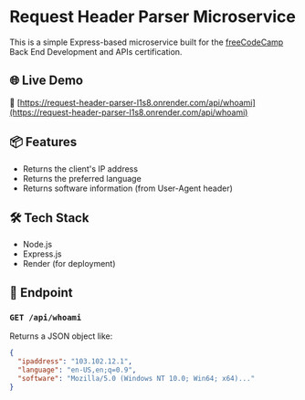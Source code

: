 # Request Header Parser Microservice

This is a simple Express-based microservice built for the [freeCodeCamp](https://www.freecodecamp.org) Back End Development and APIs certification.

## 🌐 Live Demo

🔗 [https://request-header-parser-l1s8.onrender.com/api/whoami](https://request-header-parser-l1s8.onrender.com/api/whoami)

## 📦 Features

- Returns the client's IP address
- Returns the preferred language
- Returns software information (from User-Agent header)

## 🛠 Tech Stack

- Node.js
- Express.js
- Render (for deployment)

## 🚀 Endpoint

### `GET /api/whoami`

Returns a JSON object like:

```json
{
  "ipaddress": "103.102.12.1",
  "language": "en-US,en;q=0.9",
  "software": "Mozilla/5.0 (Windows NT 10.0; Win64; x64)..."
}
